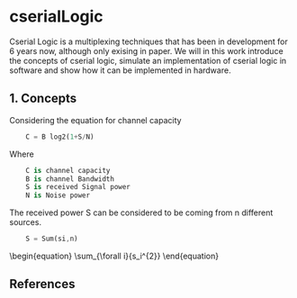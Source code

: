 # cserialLogic
Cserial Logic is a multiplexing techniques that has been in development for 6 years now, although only exising in paper. We will in this work introduce the concepts of cserial logic, simulate an implementation of cserial logic in software and show how it can be implemented in hardware.


## 1. Concepts
Considering the equation for channel capacity
```dart
	C = B log2(1+S/N)
```
Where
```dart
	C is channel capacity
	B is channel Bandwidth
	S is received Signal power
	N is Noise power
```

The received power S can be considered to be coming from n different sources.
```dart
	S = Sum(si,n)
```
\begin{equation}
\sum_{\forall i}{s_i^{2}}
\end{equation}

## References
